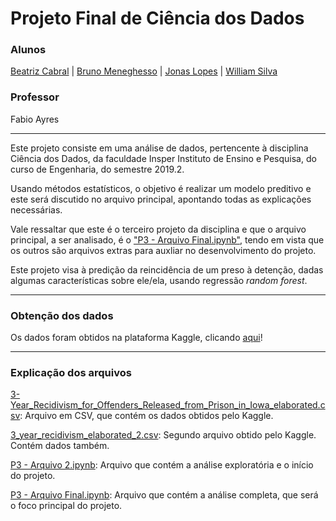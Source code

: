 # Projeto Final de Ciência dos Dados

### Alunos

[Beatriz Cabral](https://github.com/beatrizcf2) | [Bruno Meneghesso](https://github.com/brunomeneghesso) | [Jonas Lopes](https://github.com/JonasLopes19) | [William Silva](https://github.com/williamars)


### Professor 

Fabio Ayres

____________________________________________________________________

Este projeto consiste em uma análise de dados, pertencente à disciplina Ciência dos Dados, da faculdade Insper Instituto de Ensino e Pesquisa, do curso de Engenharia, do semestre 2019.2. 

Usando métodos estatísticos, o objetivo é realizar um modelo preditivo e este será discutido no arquivo principal, apontando todas as explicações necessárias.

Vale ressaltar que este é o terceiro projeto da disciplina e que o arquivo principal, a ser analisado, é o ["P3 - Arquivo Final.ipynb"](https://github.com/brunomeneghesso/Cdados_final/blob/master/P3%20-%20Arquivo%20Final.ipynb), tendo em vista que os outros são arquivos extras para auxliar no desenvolvimento do projeto.

Este projeto visa à predição da reincidência de um preso à detenção, dadas algumas características sobre ele/ela, usando regressão *random forest*.

_____________________________________________________________________

### Obtenção dos dados

Os dados foram obtidos na plataforma Kaggle, clicando [aqui](https://www.kaggle.com/slonnadube/recidivism-for-offenders-released-from-prison)!

_____________________________________________________________________

### Explicação dos arquivos

[3-Year_Recidivism_for_Offenders_Released_from_Prison_in_Iowa_elaborated.csv](https://github.com/brunomeneghesso/Cdados_final/blob/master/3-Year_Recidivism_for_Offenders_Released_from_Prison_in_Iowa_elaborated.csv): Arquivo em CSV, que contém os dados obtidos pelo Kaggle.

[3_year_recidivism_elaborated_2.csv](https://github.com/brunomeneghesso/Cdados_final/blob/master/3_year_recidivism_elaborated_2.csv): Segundo arquivo obtido pelo Kaggle. Contém dados também.

[P3 - Arquivo 2.ipynb](https://github.com/brunomeneghesso/Cdados_final/blob/master/P3%20-%20Arquivo%202.ipynb): Arquivo que contém a análise exploratória e o início do projeto.

[P3 - Arquivo Final.ipynb](https://github.com/brunomeneghesso/Cdados_final/blob/master/P3%20-%20Arquivo%20Final.ipynb): Arquivo que contém a análise completa, que será o foco principal do projeto.
